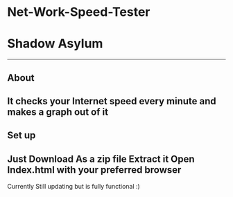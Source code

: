 # Net-Work-Speed-Tester
# Shadow Asylum
---------------------------------
About
---------------------------------
It checks your Internet speed every minute and makes a graph out of it
---------------------------------
Set up
---------------------------------
Just Download As a zip file
Extract it
Open Index.html with your preferred browser
---------------------------------

Currently Still updating but is fully functional :)
